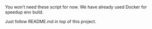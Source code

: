 You won't need these script for now.
We have already used Docker for speedup env build.

Just follow README.md in top of this project.

